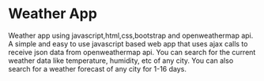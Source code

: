 # Weather App 
Weather app using javascript,html,css,bootstrap and openweathermap api. A simple and easy to use javascript based web app that uses ajax calls to receive json data from openweathermap api. You can search for the current weather data like temperature, humidity, etc of any city. You can also search for a weather forecast of any city for 1-16 days.
